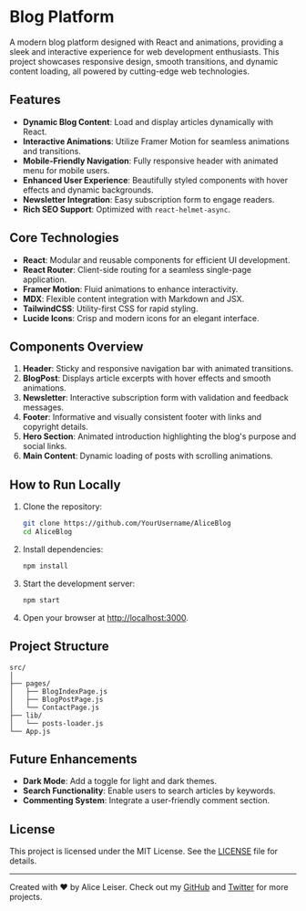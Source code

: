 
# Blog Platform

A modern blog platform designed with React and animations, providing a sleek and interactive experience for web development enthusiasts. This project showcases responsive design, smooth transitions, and dynamic content loading, all powered by cutting-edge web technologies.

## Features

- **Dynamic Blog Content**: Load and display articles dynamically with React.
- **Interactive Animations**: Utilize Framer Motion for seamless animations and transitions.
- **Mobile-Friendly Navigation**: Fully responsive header with animated menu for mobile users.
- **Enhanced User Experience**: Beautifully styled components with hover effects and dynamic backgrounds.
- **Newsletter Integration**: Easy subscription form to engage readers.
- **Rich SEO Support**: Optimized with `react-helmet-async`.

## Core Technologies

- **React**: Modular and reusable components for efficient UI development.
- **React Router**: Client-side routing for a seamless single-page application.
- **Framer Motion**: Fluid animations to enhance interactivity.
- **MDX**: Flexible content integration with Markdown and JSX.
- **TailwindCSS**: Utility-first CSS for rapid styling.
- **Lucide Icons**: Crisp and modern icons for an elegant interface.

## Components Overview

1. **Header**: Sticky and responsive navigation bar with animated transitions.
2. **BlogPost**: Displays article excerpts with hover effects and smooth animations.
3. **Newsletter**: Interactive subscription form with validation and feedback messages.
4. **Footer**: Informative and visually consistent footer with links and copyright details.
5. **Hero Section**: Animated introduction highlighting the blog's purpose and social links.
6. **Main Content**: Dynamic loading of posts with scrolling animations.

## How to Run Locally

1. Clone the repository:
   ```bash
   git clone https://github.com/YourUsername/AliceBlog
   cd AliceBlog
   ```

2. Install dependencies:
   ```bash
   npm install
   ```

3. Start the development server:
   ```bash
   npm start
   ```

4. Open your browser at [http://localhost:3000](http://localhost:3000).

## Project Structure

```
src/
│ 
├── pages/
│   ├── BlogIndexPage.js
│   ├── BlogPostPage.js
│   └── ContactPage.js
├── lib/
│   └── posts-loader.js
└── App.js
```

## Future Enhancements

- **Dark Mode**: Add a toggle for light and dark themes.
- **Search Functionality**: Enable users to search articles by keywords.
- **Commenting System**: Integrate a user-friendly comment section.

## License

This project is licensed under the MIT License. See the [LICENSE](LICENSE) file for details.

---

Created with ❤️ by Alice Leiser. Check out my [GitHub](https://github.com/AliKelDev) and [Twitter](https://x.com/AliLeisR) for more projects.
